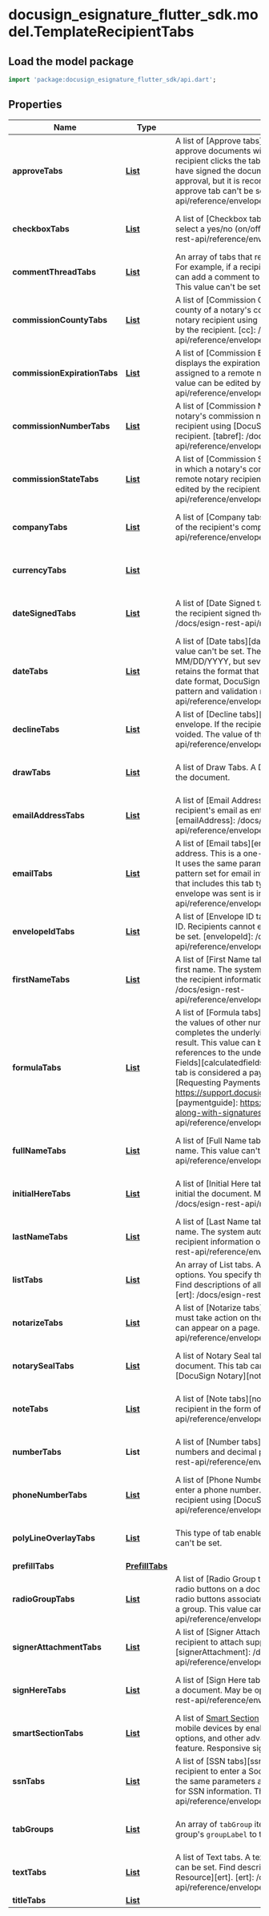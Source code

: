 # docusign_esignature_flutter_sdk.model.TemplateRecipientTabs

## Load the model package
```dart
import 'package:docusign_esignature_flutter_sdk/api.dart';
```

## Properties
Name | Type | Description | Notes
------------ | ------------- | ------------- | -------------
**approveTabs** | [**List<Approve>**](Approve.md) | A list of [Approve tabs][approve].  An Approve tab enables the recipient to approve documents without placing a signature or initials on the document. If the recipient clicks the tab during the signing process, the recipient is considered to have signed the document. No information is shown on the document of the approval, but it is recorded as a signature in the envelope history. The value of an approve tab can't be set.  [approve]:        /docs/esign-rest-api/reference/envelopes/enveloperecipienttabs/  | [optional] [default to const []]
**checkboxTabs** | [**List<Checkbox>**](Checkbox.md) | A list of [Checkbox tabs][checkbox].   A Checkbox tab enables the recipient to select a yes/no (on/off) option. This value can be set.   [checkbox]:  /docs/esign-rest-api/reference/envelopes/enveloperecipienttabs/  | [optional] [default to const []]
**commentThreadTabs** | [**List<CommentThread>**](CommentThread.md) | An array of tabs that represents a collection of comments in a comment thread. For example, if a recipient has questions about the content of a document, they can add a comment to the document and control who else can see the comment. This value can't be set. | [optional] [default to const []]
**commissionCountyTabs** | [**List<CommissionCounty>**](CommissionCounty.md) | A list of [Commission County tabs][cc].   A Commission County tab displays the county of a notary's commission. This tab can only be assigned to a remote notary recipient using [DocuSign Notary][notary]. The tab's value can be edited by the recipient.   [cc]:  /docs/esign-rest-api/reference/envelopes/enveloperecipienttabs/ [notary]: /docs/notary-api/ | [optional] [default to const []]
**commissionExpirationTabs** | [**List<CommissionExpiration>**](CommissionExpiration.md) | A list of [Commission Expiration tabs][tabref].   A Commission Expiration tab displays the expiration date of a notary's commission. This tab can only be assigned to a remote notary recipient using [DocuSign Notary][notary]. The tab's value can be edited by the recipient.   [tabref]:  /docs/esign-rest-api/reference/envelopes/enveloperecipienttabs/ [notary]: /docs/notary-api/ | [optional] [default to const []]
**commissionNumberTabs** | [**List<CommissionNumber>**](CommissionNumber.md) | A list of [Commission Number tabs][tabref].   A Commission Number tab displays a notary's commission number. This tab can only be assigned to a remote notary recipient using [DocuSign Notary][notary]. The tab's value can be edited by the recipient.   [tabref]:  /docs/esign-rest-api/reference/envelopes/enveloperecipienttabs/ [notary]: /docs/notary-api/ | [optional] [default to const []]
**commissionStateTabs** | [**List<CommissionState>**](CommissionState.md) | A list of [Commission State tabs][cc].   A Commission County tab displays the state in which a notary's commission was granted. This tab can only be assigned to a remote notary recipient using [DocuSign Notary][notary]. The tab's value can be edited by the recipient.   [cc]:  /docs/esign-rest-api/reference/envelopes/enveloperecipienttabs/ [notary]: /docs/notary-api/ | [optional] [default to const []]
**companyTabs** | [**List<Company>**](Company.md) | A list of [Company tabs][company].  A Company tab displays a field for the name of the recipient's company. This value can't be set.  [company]: /docs/esign-rest-api/reference/envelopes/enveloperecipienttabs/create/#parameters_company  | [optional] [default to const []]
**currencyTabs** | [**List<Currency>**](Currency.md) |  | [optional] [default to const []]
**dateSignedTabs** | [**List<DateSigned>**](DateSigned.md) | A list of [Date Signed tabs][dateSigned].   A Date Signed tab displays the date that the recipient signed the document. This value can't be set.  [dateSigned]: /docs/esign-rest-api/reference/envelopes/enveloperecipienttabs/  | [optional] [default to const []]
**dateTabs** | [**List<ModelDate>**](DateTime.md) | A list of [Date tabs][date].  A Date tab enables the recipient to enter a date. This value can't be set. The tooltip for this tab recommends the date format MM/DD/YYYY, but several other date formats are also accepted. The system retains the format that the recipient enters.  **Note:** If you need to enforce a specific date format, DocuSign recommends that you use a Text tab with a validation pattern and validation message.   [date]: /docs/esign-rest-api/reference/envelopes/enveloperecipienttabs/  | [optional] [default to const []]
**declineTabs** | [**List<Decline>**](Decline.md) | A list of [Decline tabs][decline].  A Decline tab enables the recipient to decline the envelope. If the recipient clicks the tab during the signing process, the envelope is voided. The value of this tab can't be set.   [decline]: /docs/esign-rest-api/reference/envelopes/enveloperecipienttabs/  | [optional] [default to const []]
**drawTabs** | [**List<Draw>**](Draw.md) | A list of Draw Tabs.  A Draw Tab allows the recipient to add a free-form drawing to the document. | [optional] [default to const []]
**emailAddressTabs** | [**List<EmailAddress>**](EmailAddress.md) | A list of [Email Address tabs][emailAddress].  An Email Address tab displays the recipient's email as entered in the recipient information. This value can't be set.   [emailAddress]: /docs/esign-rest-api/reference/envelopes/enveloperecipienttabs/  | [optional] [default to const []]
**emailTabs** | [**List<Email>**](Email.md) | A list of [Email tabs][email].  An Email tab enables the recipient to enter an email address. This is a one-line field that checks that a valid email address is entered. It uses the same parameters as a Text tab, with the validation message and pattern set for email information. This value can be set.  When getting information that includes this tab type, the original value of the tab when the associated envelope was sent is included in the response.  [email]: /docs/esign-rest-api/reference/envelopes/enveloperecipienttabs/  | [optional] [default to const []]
**envelopeIdTabs** | [**List<EnvelopeId>**](EnvelopeId.md) | A list of [Envelope ID tabs][envelopeId].  An Envelope ID tab  displays the envelope ID. Recipients cannot enter or change the information in this tab. This value can't be set.   [envelopeId]: /docs/esign-rest-api/reference/envelopes/enveloperecipienttabs/create/#response201_envelopeid  | [optional] [default to const []]
**firstNameTabs** | [**List<FirstName>**](FirstName.md) | A list of [First Name tabs][firstName].  A First Name tab displays the recipient's first name. The system automatically populates this field by splitting the name in the recipient information on spaces. This value can't be set.   [firstName]: /docs/esign-rest-api/reference/envelopes/enveloperecipienttabs/create/#parameters_firstname  | [optional] [default to const []]
**formulaTabs** | [**List<FormulaTab>**](FormulaTab.md) | A list of [Formula tabs][formulaTab].  The value of a Formula tab is calculated from the values of other number or date tabs in the document. When the recipient completes the underlying fields, the Formula tab calculates and displays the result. This value can be set.  The `formula` property of the tab contains the references to the underlying tabs. To learn more about formulas, see [Calculated Fields][calculatedfields].  If a Formula tab contains a `paymentDetails` property, the tab is considered a payment item. To learn more about payments, see [Requesting Payments Along with Signatures][paymentguide].  [calculatedfields]: https://support.docusign.com/en/guides/ndse-user-guide-calculated-fields [paymentguide]:     https://support.docusign.com/en/guides/requesting-payments-along-with-signatures [formulaTab]:      /docs/esign-rest-api/reference/envelopes/enveloperecipienttabs/  | [optional] [default to const []]
**fullNameTabs** | [**List<FullName>**](FullName.md) | A list of [Full Name tabs][fullName].  A Full Name tab displays the recipient's full name. This value can't be set.   [fullName]: /docs/esign-rest-api/reference/envelopes/enveloperecipienttabs/  | [optional] [default to const []]
**initialHereTabs** | [**List<InitialHere>**](InitialHere.md) | A list of [Initial Here tabs][initialHere].  This type of tab enables the recipient to initial the document. May be optional. This value can't be set.  [initialHere]: /docs/esign-rest-api/reference/envelopes/enveloperecipienttabs/  | [optional] [default to const []]
**lastNameTabs** | [**List<LastName>**](LastName.md) | A list of [Last Name tabs][lastName].  A Last Name tab displays the recipient's last name. The system automatically populates this field by splitting the name in the recipient information on spaces. This value can't be set.   [lastName]: /docs/esign-rest-api/reference/envelopes/enveloperecipienttabs/  | [optional] [default to const []]
**listTabs** | [**List<ModelList>**](ModelList.md) | An array of List tabs.  A List tab enables the recipient to choose from a list of options. You specify the options in the `listItems` property. This value can't be set.  Find descriptions of all tab types in the [EnvelopeRecipientTabs Resource][ert].  [ert]: /docs/esign-rest-api/reference/envelopes/enveloperecipienttabs/  | [optional] [default to const []]
**notarizeTabs** | [**List<Notarize>**](Notarize.md) | A list of  [Notarize tabs][notarize].  A Notarize tab alerts notary recipients that they must take action on the page. This value can be set.  **Note:** Only one notarize tab can appear on a page.  [notarize]: /docs/esign-rest-api/reference/envelopes/enveloperecipienttabs/  | [optional] [default to const []]
**notarySealTabs** | [**List<NotarySeal>**](NotarySeal.md) | A list of Notary Seal tabs.  A Notary Seal tab enables the recipient to notarize a document. This tab can only be assigned to a remote notary recipient using [DocuSign Notary][notary].  [notary]: /docs/notary-api/ | [optional] [default to const []]
**noteTabs** | [**List<Note>**](Note.md) | A list of [Note tabs][note].  A Note tab displays additional information to the recipient in the form of a note. This value can be set.  [note]: /docs/esign-rest-api/reference/envelopes/enveloperecipienttabs/  | [optional] [default to const []]
**numberTabs** | **List<num>** | A list of [Number tabs][number].  A Number tab enables the recipient to enter numbers and decimal points (.). This value can be set.    [number]: /docs/esign-rest-api/reference/envelopes/enveloperecipienttabs/  | [optional] [default to const []]
**phoneNumberTabs** | [**List<PhoneNumber>**](PhoneNumber.md) | A list of [Phone Number tabs][cc].   A Phone Number tab enables a recipient to enter a phone number.  **Note:** This tab can only be assigned to a remote notary recipient using [DocuSign Notary][notary].  [cc]:  /docs/esign-rest-api/reference/envelopes/enveloperecipienttabs/ [notary]: /docs/notary-api/ | [optional] [default to const []]
**polyLineOverlayTabs** | [**List<PolyLineOverlay>**](PolyLineOverlay.md) | This type of tab enables the recipient to strike through document text. This value can't be set.                                                                                                                                                                                                                                                                                                                                                                                                                                                                                                                                                       | [optional] [default to const []]
**prefillTabs** | [**PrefillTabs**](PrefillTabs.md) |  | [optional] 
**radioGroupTabs** | [**List<RadioGroup>**](RadioGroup.md) | A list of [Radio Group tabs][radioGroup].  A Radio Group tab places a group of radio buttons on a document. The `radios` property is used to add and place the radio buttons associated with the group. Only one radio button can be selected in a group. This value can be set.   [radioGroup]: /docs/esign-rest-api/reference/envelopes/enveloperecipienttabs/  | [optional] [default to const []]
**signerAttachmentTabs** | [**List<SignerAttachment>**](SignerAttachment.md) | A list of [Signer Attachment tabs][signerAttachment].  This type of tab enables the recipient to attach supporting documents to an envelope. This value can't be set.   [signerAttachment]: /docs/esign-rest-api/reference/envelopes/enveloperecipienttabs/  | [optional] [default to const []]
**signHereTabs** | [**List<SignHere>**](SignHere.md) | A list of [Sign Here tabs][signHere].  This type of tab enables the recipient to sign a document. May be optional. This value can't be set.  [signHere]: /docs/esign-rest-api/reference/envelopes/enveloperecipienttabs/  | [optional] [default to const []]
**smartSectionTabs** | [**List<SmartSection>**](SmartSection.md) | A list of [Smart Section](https://www.docusign.com/blog/dsdev-deep-dive-responsive-smart-sections) tabs.  Smart Section tabs enhance responsive signing on mobile devices by enabling collapsible sections, page breaks, custom formatting options, and other advanced functionality.  **Note:** Smart Sections are a premium feature. Responsive signing must also be enabled for your account. | [optional] [default to const []]
**ssnTabs** | [**List<Ssn>**](Ssn.md) | A list of [SSN tabs][ssn].  An SSN tab contains a one-line field that enables the recipient to enter a Social Security Number (SSN) with or without dashes. It uses the same parameters as a Text tab, with the validation message and pattern set for SSN information. This value can be set.   [ssn]: /docs/esign-rest-api/reference/envelopes/enveloperecipienttabs/  | [optional] [default to const []]
**tabGroups** | [**List<TabGroup>**](TabGroup.md) | An array of `tabGroup` items.  To associate a tab with a tab group, add the tab group's `groupLabel` to the tab's `tabGroupLabels` array.  | [optional] [default to const []]
**textTabs** | [**List<Text>**](Text.md) | A list of Text tabs.  A text tab enables the recipient to enter free text. This value can be set.  Find descriptions of all tab types in the [EnvelopeRecipientTabs Resource][ert].  [ert]: /docs/esign-rest-api/reference/envelopes/enveloperecipienttabs/  | [optional] [default to const []]
**titleTabs** | [**List<Title>**](Title.md) | A list of [Title tabs][title].  A Title tab displays the recipient's title.  This value can't be set.   [title]: /docs/esign-rest-api/reference/envelopes/enveloperecipienttabs/  | [optional] [default to const []]
**viewTabs** | [**List<View>**](View.md) | A list of [View tabs][view].  A View tab is used with an Approve tab to handle supplemental documents.  This value can be set.  [view]: /docs/esign-rest-api/reference/envelopes/enveloperecipienttabs/  | [optional] [default to const []]
**zipTabs** | [**List<Zip>**](Zip.md) | A list of [Zip tabs][zip].  A Zip tab enables the recipient to enter a ZIP code. The ZIP code can be five digits or nine digits ( in ZIP+4 format), and can be entered with or without dashes. It uses the same parameters as a Text tab, with the validation message and pattern set for ZIP code information.  This value can be set.   [zip]: /docs/esign-rest-api/reference/envelopes/enveloperecipienttabs/  | [optional] [default to const []]

[[Back to Model list]](../README.md#documentation-for-models) [[Back to API list]](../README.md#documentation-for-api-endpoints) [[Back to README]](../README.md)


